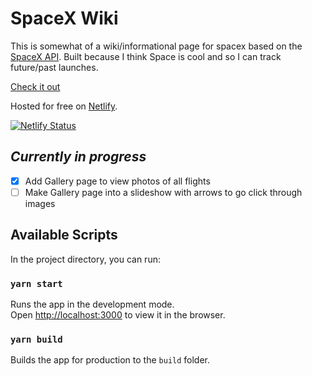 # SpaceX Wiki

This is somewhat of a wiki/informational page for spacex based on the [SpaceX API](https://github.com/r-spacex/SpaceX-API). Built because I think Space is cool and so I can track future/past launches. 

[Check it out](https://spacex.mthyu.com)

Hosted for free on [Netlify](https://netlify.com). 

[![Netlify Status](https://api.netlify.com/api/v1/badges/9a34cf15-4fe4-4237-afcf-22dc6ed82959/deploy-status)](https://app.netlify.com/sites/thirsty-hugle-4182e7/deploys)


## _Currently in progress_
- [x] Add Gallery page to view photos of all flights
- [ ] Make Gallery page into a slideshow with arrows to go click through images

## Available Scripts

In the project directory, you can run:

### `yarn start`

Runs the app in the development mode.<br />
Open [http://localhost:3000](http://localhost:3000) to view it in the browser.

### `yarn build`

Builds the app for production to the `build` folder.<br />


